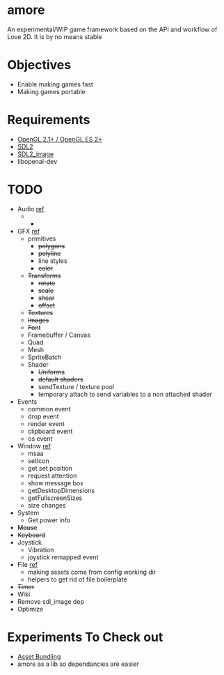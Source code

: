 # amore

An experimental/WIP game framework based on the API and workflow of Love 2D. It
is by no means stable

Objectives
==========
* Enable making games fast 
* Making games portable
 
Requirements
============
* [OpenGL 2.1+ / OpenGL ES 2+](https://www.opengl.org/wiki/Getting_Started)
* [SDL2](http://libsdl.org/download-2.0.php)
* [SDL2_image](http://www.libsdl.org/projects/SDL_image/)
* libopenal-dev

TODO
=====
* Audio [ref](https://love2d.org/wiki/love.audio)
  - *
* GFX [ref](https://love2d.org/wiki/love.graphics)
  - primitives
    * ~~polygons~~
    * ~~polyline~~
    * line styles
    * ~~color~~
  - ~~Transforms~~
    * ~~rotate~~
    * ~~scale~~
    * ~~shear~~
    * ~~offset~~
  - ~~Textures~~
  - ~~Images~~
  - ~~Font~~
  - Framebuffer / Canvas
  - Quad
  - Mesh
  - SpriteBatch
  - Shader 
    * ~~Uniforms~~
    * ~~default shaders~~
    * sendTexture / texture pool
    * temporary attach to send variables to a non attached shader
* Events
  - common event
  - drop event
  - render event
  - clipboard event
  - os event
* Window [ref](https://love2d.org/wiki/love.window)
  - msaa
  - setIcon
  - get set position
  - request attention
  - show message box
  - getDesktopDimensions
  - getFullscreenSizes
  - size changes
* System
  - Get power info
* ~~Mouse~~
* ~~Keyboard~~
* Joystick
  - Vibration
  - joystick remapped event
* File [ref](https://love2d.org/wiki/love.filesystem)
  - making assets come from config working dir
  - helpers to get rid of file boilerplate
* ~~Timer~~
* Wiki
* Remove sdl_image dep
* Optimize

Experiments To Check out
========================

* [Asset Bundling](https://github.com/jteeuwen/go-bindata)
* amore as a lib so dependancies are easier



